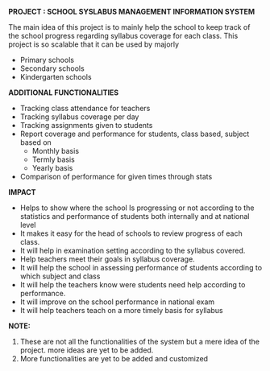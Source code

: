 

**PROJECT : SCHOOL SYSLABUS MANAGEMENT INFORMATION SYSTEM**

The main idea of this project is to mainly help the school to keep track of the school progress regarding syllabus coverage for each class. This project is so scalable that it can be used by majorly

 - Primary schools
 - Secondary schools
 - Kindergarten schools

**ADDITIONAL FUNCTIONALITIES**

 - Tracking class attendance for teachers
 - Tracking syllabus coverage per day
 - Tracking assignments given to students
 - Report coverage and performance for students, class based, subject based on
     - Monthly basis
     - Termly basis
     - Yearly basis
 - Comparison of performance for given times through stats
 
**IMPACT**
 - Helps to show where the school Is progressing or not according to the statistics and performance of students both internally and at national level
 - It makes it easy for the head of schools to review progress of each class.
 - It will help in examination setting according to the syllabus covered.
 - Help teachers meet their goals in syllabus coverage.
 - It will help the school in assessing performance of students according to which subject and class
 - It will help the teachers know were students need help according to performance.
 - It will improve on the school performance in national exam
 - It will help teachers teach on a more timely basis for syllabus

**NOTE:**
1.	These are not  all the functionalities of the system but a mere idea of the project.
more ideas are yet to be added.
2.	More functionalities are yet to be added and customized
